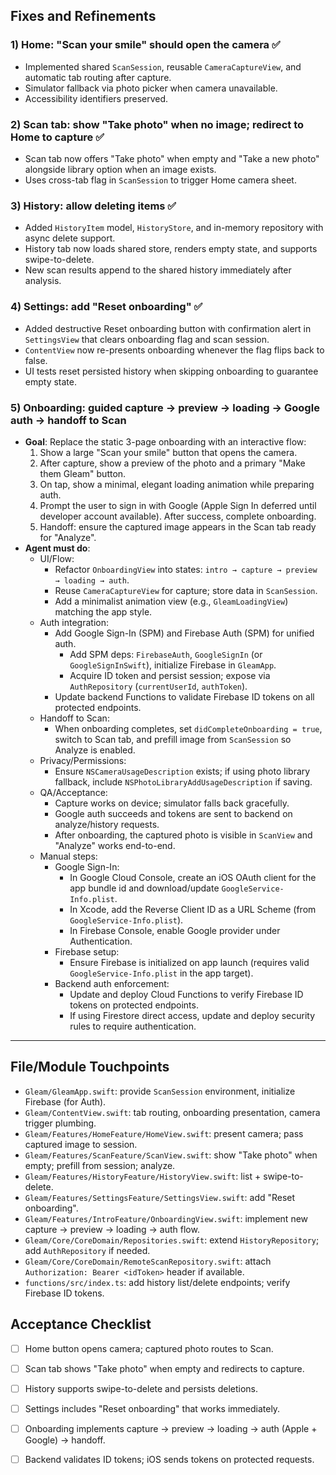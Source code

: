 ## Fixes and Refinements

### 1) Home: "Scan your smile" should open the camera ✅
- Implemented shared `ScanSession`, reusable `CameraCaptureView`, and automatic tab routing after capture.
- Simulator fallback via photo picker when camera unavailable.
- Accessibility identifiers preserved.

### 2) Scan tab: show "Take photo" when no image; redirect to Home to capture ✅
- Scan tab now offers "Take photo" when empty and "Take a new photo" alongside library option when an image exists.
- Uses cross-tab flag in `ScanSession` to trigger Home camera sheet.

### 3) History: allow deleting items ✅
- Added `HistoryItem` model, `HistoryStore`, and in-memory repository with async delete support.
- History tab now loads shared store, renders empty state, and supports swipe-to-delete.
- New scan results append to the shared history immediately after analysis.

### 4) Settings: add "Reset onboarding" ✅
- Added destructive Reset onboarding button with confirmation alert in `SettingsView` that clears onboarding flag and scan session.
- `ContentView` now re-presents onboarding whenever the flag flips back to false.
- UI tests reset persisted history when skipping onboarding to guarantee empty state.

### 5) Onboarding: guided capture → preview → loading → Google auth → handoff to Scan
- **Goal**: Replace the static 3-page onboarding with an interactive flow:
  1. Show a large "Scan your smile" button that opens the camera.
  2. After capture, show a preview of the photo and a primary "Make them Gleam" button.
  3. On tap, show a minimal, elegant loading animation while preparing auth.
  4. Prompt the user to sign in with Google (Apple Sign In deferred until developer account available). After success, complete onboarding.
  5. Handoff: ensure the captured image appears in the Scan tab ready for "Analyze".
- **Agent must do**:
  - UI/Flow:
    - Refactor `OnboardingView` into states: `intro → capture → preview → loading → auth`.
    - Reuse `CameraCaptureView` for capture; store data in `ScanSession`.
    - Add a minimalist animation view (e.g., `GleamLoadingView`) matching the app style.
  - Auth integration:
    - Add Google Sign-In (SPM) and Firebase Auth (SPM) for unified auth.
      - Add SPM deps: `FirebaseAuth`, `GoogleSignIn` (or `GoogleSignInSwift`), initialize Firebase in `GleamApp`.
      - Acquire ID token and persist session; expose via `AuthRepository` (`currentUserId`, `authToken`).
    - Update backend Functions to validate Firebase ID tokens on all protected endpoints.
  - Handoff to Scan:
    - When onboarding completes, set `didCompleteOnboarding = true`, switch to Scan tab, and prefill image from `ScanSession` so Analyze is enabled.
  - Privacy/Permissions:
    - Ensure `NSCameraUsageDescription` exists; if using photo library fallback, include `NSPhotoLibraryAddUsageDescription` if saving.
  - QA/Acceptance:
    - Capture works on device; simulator falls back gracefully.
    - Google auth succeeds and tokens are sent to backend on analyze/history requests.
    - After onboarding, the captured photo is visible in `ScanView` and "Analyze" works end-to-end.
  - Manual steps:
    - Google Sign-In:
      - In Google Cloud Console, create an iOS OAuth client for the app bundle id and download/update `GoogleService-Info.plist`.
      - In Xcode, add the Reverse Client ID as a URL Scheme (from `GoogleService-Info.plist`).
      - In Firebase Console, enable Google provider under Authentication.
    - Firebase setup:
      - Ensure Firebase is initialized on app launch (requires valid `GoogleService-Info.plist` in the app target).
    - Backend auth enforcement:
      - Update and deploy Cloud Functions to verify Firebase ID tokens on protected endpoints.
      - If using Firestore direct access, update and deploy security rules to require authentication.

---

## File/Module Touchpoints
- `Gleam/GleamApp.swift`: provide `ScanSession` environment, initialize Firebase (for Auth).
- `Gleam/ContentView.swift`: tab routing, onboarding presentation, camera trigger plumbing.
- `Gleam/Features/HomeFeature/HomeView.swift`: present camera; pass captured image to session.
- `Gleam/Features/ScanFeature/ScanView.swift`: show "Take photo" when empty; prefill from session; analyze.
- `Gleam/Features/HistoryFeature/HistoryView.swift`: list + swipe-to-delete.
- `Gleam/Features/SettingsFeature/SettingsView.swift`: add "Reset onboarding".
- `Gleam/Features/IntroFeature/OnboardingView.swift`: implement new capture → preview → loading → auth flow.
- `Gleam/Core/CoreDomain/Repositories.swift`: extend `HistoryRepository`; add `AuthRepository` if needed.
- `Gleam/Core/CoreDomain/RemoteScanRepository.swift`: attach `Authorization: Bearer <idToken>` header if available.
- `functions/src/index.ts`: add history list/delete endpoints; verify Firebase ID tokens.

## Acceptance Checklist
- [ ] Home button opens camera; captured photo routes to Scan.
- [ ] Scan tab shows "Take photo" when empty and redirects to capture.
- [ ] History supports swipe-to-delete and persists deletions.
- [ ] Settings includes "Reset onboarding" that works immediately.
- [ ] Onboarding implements capture → preview → loading → auth (Apple + Google) → handoff.
- [ ] Backend validates ID tokens; iOS sends tokens on protected requests.


